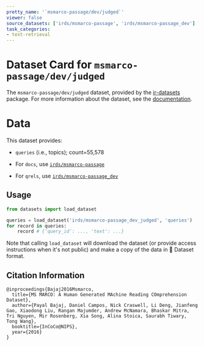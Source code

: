 ```yaml
---
pretty_name: '`msmarco-passage/dev/judged`'
viewer: false
source_datasets: ['irds/msmarco-passage', 'irds/msmarco-passage_dev']
task_categories:
- text-retrieval
---
```


# Dataset Card for `msmarco-passage/dev/judged`

The `msmarco-passage/dev/judged` dataset, provided by the [ir-datasets](https://ir-datasets.com/) package.
For more information about the dataset, see the [documentation](https://ir-datasets.com/msmarco-passage#msmarco-passage/dev/judged).

# Data

This dataset provides:
 - `queries` (i.e., topics); count=55,578

 - For `docs`, use [`irds/msmarco-passage`](https://huggingface.co/datasets/irds/msmarco-passage)
 - For `qrels`, use [`irds/msmarco-passage_dev`](https://huggingface.co/datasets/irds/msmarco-passage_dev)

## Usage

```python
from datasets import load_dataset

queries = load_dataset('irds/msmarco-passage_dev_judged', 'queries')
for record in queries:
    record # {'query_id': ..., 'text': ...}

```

Note that calling `load_dataset` will download the dataset (or provide access instructions when it's not public) and make a copy of the
data in 🤗 Dataset format.

## Citation Information

```
@inproceedings{Bajaj2016Msmarco,
  title={MS MARCO: A Human Generated MAchine Reading COmprehension Dataset},
  author={Payal Bajaj, Daniel Campos, Nick Craswell, Li Deng, Jianfeng Gao, Xiaodong Liu, Rangan Majumder, Andrew McNamara, Bhaskar Mitra, Tri Nguyen, Mir Rosenberg, Xia Song, Alina Stoica, Saurabh Tiwary, Tong Wang},
  booktitle={InCoCo@NIPS},
  year={2016}
}
```
